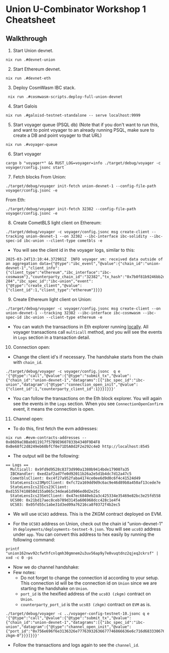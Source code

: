



# Union U-Combinator Workshop 1 Cheatsheet

## Walkthrough

1. Start Union devnet.
```
nix run .#devnet-union
```

2. Start Ethereum devnet.
```
nix run .#devnet-eth
```

3. Deploy CosmWasm IBC stack.
```
 nix run .#cosmwasm-scripts.deploy-full-union-devnet
```

4. Start Galois
```
nix run .#galoisd-testnet-standalone -- serve localhost:9999
```

5. Start voyager queue (PSQL db)
(Note that if you don't want to run this, and want to point voyager to an already running PSQL, make sure to create a DB and point voyager to that URL)
```
nix run .#voyager-queue
```

6. Start voyager
```
cargo b "voyager*" && RUST_LOG=voyager=info ./target/debug/voyager -c voyager/config.jsonc start
```

7. Fetch blocks
From Union:
```
./target/debug/voyager init-fetch union-devnet-1 --config-file-path voyager/config.jsonc -e
```

From Eth:
```
./target/debug/voyager init-fetch 32382 --config-file-path voyager/config.jsonc -e
```

8. Create CometBLS light client on Ethereum:
```
./target/debug/voyager -c voyager/config.jsonc msg create-client --tracking union-devnet-1 --on 32382 --ibc-interface ibc-solidity --ibc-spec-id ibc-union --client-type cometbls -e
```
- You will see the client id in the voyager logs, similar to this:
```
2025-03-24T13:10:44.372981Z  INFO voyager_vm: received data outside of an aggregation data={"@type":"ibc_event","@value":{"chain_id":"union-devnet-1","client_info":{"client_type":"ethereum","ibc_interface":"ibc-cosmwasm"},"counterparty_chain_id":"32382","tx_hash":"0x7b0f81b9246bb2dca0a2171e8f608f885ae3f61a637027537646cfafbcea0978","provable_height":"1-284","ibc_spec_id":"ibc-union","event":{"@type":"create_client","@value":{"client_id":1,"client_type":"ethereum"}}}}
```

9. Create Ethereum light client on Union:
```
./target/debug/voyager -c voyager/config.jsonc msg create-client --on union-devnet-1 --tracking 32382 --ibc-interface ibc-cosmwasm --ibc-spec-id ibc-union --client-type ethereum -e
```
- You can watch the transactions in Eth explorer running [locally](http://localhost). All voyager transactions call `multicall` method, and you will see the events in `Logs` section in a transaction detail.

10. Connection open:

- Change the client id's if necessary. The handshake starts from the chain with `chain_id`.
```
./target/debug/voyager -c voyager/config.jsonc  q e '{"@type":"call","@value":{"@type":"submit_tx","@value":{"chain_id":"union-devnet-1","datagrams":[{"ibc_spec_id":"ibc-union","datagram":{"@type":"connection_open_init","@value":{"client_id":1,"counterparty_client_id":1}}}]}}}'
```

- You can follow the transactions on the Eth block explorer. You will again see the events in the `Logs` section. When you see `ConnectionOpenConfirm` event, it means the connection is open.

11. Channel open:

- To do this, first fetch the evm addresses:
```
nix run .#evm-contracts-addresses -- 0x86D9aC0Bab011917f57B9E9607833b4340F9D4F8 0xBe68fC2d8249eb60bfCf0e71D5A0d2F2e292c4eD http://localhost:8545
```

- The output will be the following:
```
== Logs ==
  Multicall: 0x9fd9d9528c8373d990a1380b9414bde179007a35
  IBCHandler: 0xed2af2ad7fe0d92011b26a2e5d1b4dc7d12a47c5
  CometblsClient: 0xc4f27a952faba4174ce0ee6d9d0c6f4c41524d49
  StateLensIcs23MptClient: 0xfc72a169dd9d9c6ac9e46d89b8a450af13cede7e
  StateLensIcs23Ics23Client: 0xd1557410850d155a065c34dea61d906ed0d2e25c
  StateLensIcs23SmtClient: 0x47ec6840eb2a3c425334e35469e82bc3e25fd558
  UCS00: 0x21bd17aec8ceb789d3145a606968dcc428c1e4f4
  UCS03: 0x05fd55c1abe31d3ed09a76216ca8f0372f4b2ec5
```

- We will use `UCS03` address. This is the ZKGM contract deployed on EVM.

- For the `UCS03` address on Union, check out the chain id "union-devnet-1" in `deployments/deployments-testnet-9.json`. You will see `ucs03` address
under `app`. You can convert this address to hex easily by running the following command:
```
printf "union162nwv92cfwthfcnlqmh30gmnem2u3uv56ap9y7e0vuqtdnz2qjeq2ckrsf" | xxd -c 0 -ps
```

- Now we do channel handshake:
- Few notes:
  - Do not forget to change the connection id according to your setup. This connection id will be the connection id on `Union` since we are starting the handshake on `Union`.
  - `port_id` is the hexified address of the `ucs03 (zkgm)` contract on `Union`.
  - `counterparty_port_id` is the `ucs03 (zkgm)` contract on `EVM` as is. 
```
./target/debug/voyager -c ../voyager-config-testnet-10.jsonc q e '{"@type":"call","@value":{"@type":"submit_tx","@value":{"chain_id":"union-devnet-1","datagrams":[{"ibc_spec_id":"ibc-union","datagram":{"@type":"channel_open_init","@value":{"port_id":"0x756e696f6e3136326e77763932636677746866636e6c716d683330676d6e656d327533757635366170397937653076757174646e7a32716a657132636b727366","counterparty_port_id":"0x05fd55c1abe31d3ed09a76216ca8f0372f4b2ec5","connection_id":1,"version":"ucs03-zkgm-0"}}}]}}}'
```

- Follow the transactions and logs again to see the `channel_id`.



